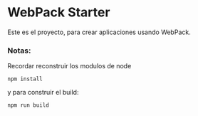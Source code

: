# WebPack Starter

Este es el proyecto, para crear aplicaciones usando WebPack.

### Notas:

Recordar reconstruir los modulos de node

```
npm install
```


y para construir el build:

```
npm run build
```